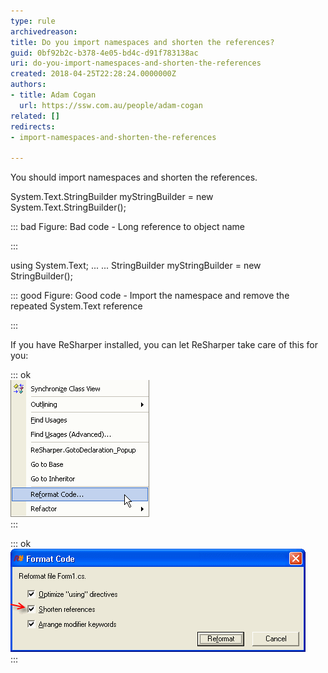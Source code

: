```yaml
---
type: rule
archivedreason: 
title: Do you import namespaces and shorten the references?
guid: 0bf92b2c-b378-4e05-bd4c-d91f783138ac
uri: do-you-import-namespaces-and-shorten-the-references
created: 2018-04-25T22:28:24.0000000Z
authors:
- title: Adam Cogan
  url: https://ssw.com.au/people/adam-cogan
related: []
redirects:
- import-namespaces-and-shorten-the-references

---
```


You should import namespaces and shorten the references.

<!--endintro-->

System.Text.StringBuilder myStringBuilder = new System.Text.StringBuilder();

::: bad
Figure: Bad code - Long reference to object name

:::

using System.Text;
...
...
StringBuilder myStringBuilder = new StringBuilder();

::: good
Figure: Good code - Import the namespace and remove the repeated System.Text reference

:::



If you have ReSharper installed, you can let ReSharper take care of this for you:

::: ok  
![Figure: Right click and select "Reformat Code..."](ReSharperReformatCode.gif)  
:::

::: ok  
![Figure: Make sure "Shorten references" is checked and click "Reformat"](ReSharperShortenReferences.gif)  
:::
